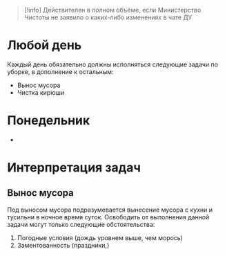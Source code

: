 
> [!info]
> Действителен в полном объёме, если Министерство Чистоты не заявило о каких-либо изменениях в чате ДУ
# Любой день
Каждый день обязательно должны исполняться следующие задачи по уборке, в дополнение к остальным:
* Вынос мусора
* Чистка кирюши 

# Понедельник
- 

# Интерпретация задач
## Вынос мусора
Под выносом мусора подразумевается вынесение мусора с кухни и тусильни в ночное время суток. Освободить от выполнения данной задачи могут только следующие обстоятельства:
1. Погодные условия (дождь уровнем выше, чем морось)
2. Заментованность (праздники,)